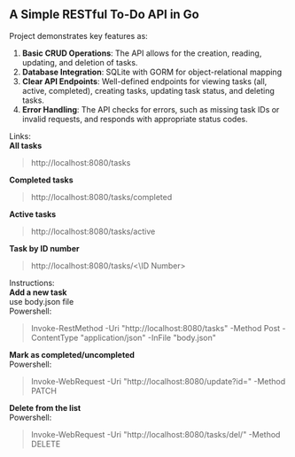 ## A Simple RESTful To-Do API in Go

Project demonstrates key features as:
1. **Basic CRUD Operations**: The API allows for the creation, reading, updating, and deletion of tasks.
2. **Database Integration**: SQLite with GORM for object-relational mapping
3. **Clear API Endpoints**: Well-defined endpoints for viewing tasks (all, active, completed), creating tasks, updating task status, and deleting tasks.
4. **Error Handling**: The API checks for errors, such as missing task IDs or invalid requests, and responds with appropriate status codes.

Links: <br>
**All tasks**
> http://localhost:8080/tasks <br>

**Completed tasks** <br>
> http://localhost:8080/tasks/completed <br>

**Active tasks** <br>
> http://localhost:8080/tasks/active <br>

**Task by ID number** <br>
> http://localhost:8080/tasks/<\ID Number>

Instructions: <br>
**Add a new task** <br>
use body.json file <br>
Powershell: <br>
> Invoke-RestMethod -Uri "http://localhost:8080/tasks" -Method Post -ContentType "application/json" -InFile "body.json" <br>

**Mark as completed/uncompleted** <br>
Powershell: <br>
> Invoke-WebRequest -Uri "http://localhost:8080/update?id=<ID Number>" -Method PATCH <br>

**Delete from the list** <br> 
Powershell: <br>
> Invoke-WebRequest -Uri "http://localhost:8080/tasks/del/<ID Number>" -Method DELETE      


